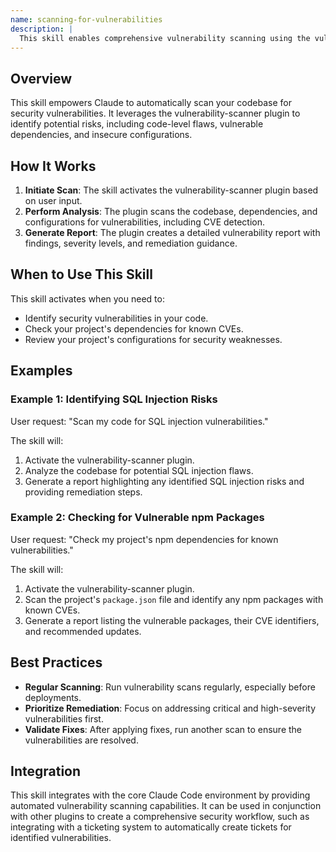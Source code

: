 ```yaml
---
name: scanning-for-vulnerabilities
description: |
  This skill enables comprehensive vulnerability scanning using the vulnerability-scanner plugin. It identifies security vulnerabilities in code, dependencies, and configurations, including CVE detection. Use this skill when the user asks to scan for vulnerabilities, security issues, or CVEs in their project. Trigger phrases include "scan for vulnerabilities", "find security issues", "check for CVEs", "/scan", or "/vuln". The plugin performs static analysis, dependency checking, and configuration analysis to provide a detailed vulnerability report.
---
```


## Overview

This skill empowers Claude to automatically scan your codebase for security vulnerabilities. It leverages the vulnerability-scanner plugin to identify potential risks, including code-level flaws, vulnerable dependencies, and insecure configurations.

## How It Works

1. **Initiate Scan**: The skill activates the vulnerability-scanner plugin based on user input.
2. **Perform Analysis**: The plugin scans the codebase, dependencies, and configurations for vulnerabilities, including CVE detection.
3. **Generate Report**: The plugin creates a detailed vulnerability report with findings, severity levels, and remediation guidance.

## When to Use This Skill

This skill activates when you need to:
- Identify security vulnerabilities in your code.
- Check your project's dependencies for known CVEs.
- Review your project's configurations for security weaknesses.

## Examples

### Example 1: Identifying SQL Injection Risks

User request: "Scan my code for SQL injection vulnerabilities."

The skill will:
1. Activate the vulnerability-scanner plugin.
2. Analyze the codebase for potential SQL injection flaws.
3. Generate a report highlighting any identified SQL injection risks and providing remediation steps.

### Example 2: Checking for Vulnerable npm Packages

User request: "Check my project's npm dependencies for known vulnerabilities."

The skill will:
1. Activate the vulnerability-scanner plugin.
2. Scan the project's `package.json` file and identify any npm packages with known CVEs.
3. Generate a report listing the vulnerable packages, their CVE identifiers, and recommended updates.

## Best Practices

- **Regular Scanning**: Run vulnerability scans regularly, especially before deployments.
- **Prioritize Remediation**: Focus on addressing critical and high-severity vulnerabilities first.
- **Validate Fixes**: After applying fixes, run another scan to ensure the vulnerabilities are resolved.

## Integration

This skill integrates with the core Claude Code environment by providing automated vulnerability scanning capabilities. It can be used in conjunction with other plugins to create a comprehensive security workflow, such as integrating with a ticketing system to automatically create tickets for identified vulnerabilities.